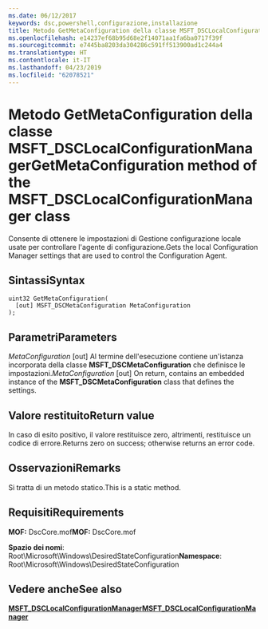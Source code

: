 ```yaml
---
ms.date: 06/12/2017
keywords: dsc,powershell,configurazione,installazione
title: Metodo GetMetaConfiguration della classe MSFT_DSCLocalConfigurationManager
ms.openlocfilehash: e14237ef68b95d68e2f14071aa1fa6ba0717f39f
ms.sourcegitcommit: e7445ba8203da304286c591ff513900ad1c244a4
ms.translationtype: HT
ms.contentlocale: it-IT
ms.lasthandoff: 04/23/2019
ms.locfileid: "62078521"
---
```

# <a name="getmetaconfiguration-method-of-the-msftdsclocalconfigurationmanager-class"></a><span data-ttu-id="ae567-103">Metodo GetMetaConfiguration della classe MSFT_DSCLocalConfigurationManager</span><span class="sxs-lookup"><span data-stu-id="ae567-103">GetMetaConfiguration method of the MSFT_DSCLocalConfigurationManager class</span></span>

<span data-ttu-id="ae567-104">Consente di ottenere le impostazioni di Gestione configurazione locale usate per controllare l'agente di configurazione.</span><span class="sxs-lookup"><span data-stu-id="ae567-104">Gets the local Configuration Manager settings that are used to control the Configuration Agent.</span></span>

## <a name="syntax"></a><span data-ttu-id="ae567-105">Sintassi</span><span class="sxs-lookup"><span data-stu-id="ae567-105">Syntax</span></span>

```mof
uint32 GetMetaConfiguration(
  [out] MSFT_DSCMetaConfiguration MetaConfiguration
);
```

## <a name="parameters"></a><span data-ttu-id="ae567-106">Parametri</span><span class="sxs-lookup"><span data-stu-id="ae567-106">Parameters</span></span>

<span data-ttu-id="ae567-107">*MetaConfiguration* \[out\] Al termine dell'esecuzione contiene un'istanza incorporata della classe **MSFT_DSCMetaConfiguration** che definisce le impostazioni.</span><span class="sxs-lookup"><span data-stu-id="ae567-107">*MetaConfiguration* \[out\] On return, contains an embedded instance of the **MSFT_DSCMetaConfiguration** class that defines the settings.</span></span>

## <a name="return-value"></a><span data-ttu-id="ae567-108">Valore restituito</span><span class="sxs-lookup"><span data-stu-id="ae567-108">Return value</span></span>

<span data-ttu-id="ae567-109">In caso di esito positivo, il valore restituisce zero, altrimenti, restituisce un codice di errore.</span><span class="sxs-lookup"><span data-stu-id="ae567-109">Returns zero on success; otherwise returns an error code.</span></span>

## <a name="remarks"></a><span data-ttu-id="ae567-110">Osservazioni</span><span class="sxs-lookup"><span data-stu-id="ae567-110">Remarks</span></span>

<span data-ttu-id="ae567-111">Si tratta di un metodo statico.</span><span class="sxs-lookup"><span data-stu-id="ae567-111">This is a static method.</span></span>

## <a name="requirements"></a><span data-ttu-id="ae567-112">Requisiti</span><span class="sxs-lookup"><span data-stu-id="ae567-112">Requirements</span></span>

<span data-ttu-id="ae567-113">**MOF:** DscCore.mof</span><span class="sxs-lookup"><span data-stu-id="ae567-113">**MOF:** DscCore.mof</span></span>

<span data-ttu-id="ae567-114">**Spazio dei nomi**: Root\Microsoft\Windows\DesiredStateConfiguration</span><span class="sxs-lookup"><span data-stu-id="ae567-114">**Namespace**: Root\Microsoft\Windows\DesiredStateConfiguration</span></span>

## <a name="see-also"></a><span data-ttu-id="ae567-115">Vedere anche</span><span class="sxs-lookup"><span data-stu-id="ae567-115">See also</span></span>

[<span data-ttu-id="ae567-116">**MSFT_DSCLocalConfigurationManager**</span><span class="sxs-lookup"><span data-stu-id="ae567-116">**MSFT_DSCLocalConfigurationManager**</span></span>](msft-dsclocalconfigurationmanager.md)